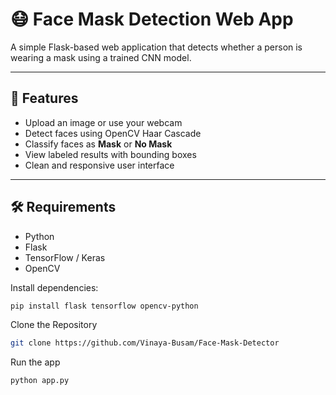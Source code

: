 # 😷 Face Mask Detection Web App

A simple Flask-based web application that detects whether a person is wearing a mask using a trained CNN model.

---

## 📌 Features

- Upload an image or use your webcam
- Detect faces using OpenCV Haar Cascade
- Classify faces as **Mask** or **No Mask**
- View labeled results with bounding boxes
- Clean and responsive user interface

---

## 🛠️ Requirements

- Python 
- Flask
- TensorFlow / Keras
- OpenCV

Install dependencies:

```bash
pip install flask tensorflow opencv-python
```
Clone the Repository
```bash
git clone https://github.com/Vinaya-Busam/Face-Mask-Detector
```
Run the app
```bash
python app.py
```
